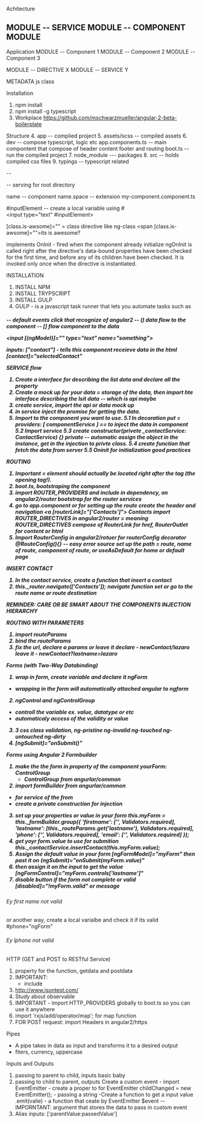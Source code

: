 Achitecture

MODULE
  -- SERVICE
MODULE
  -- COMPONENT
MODULE
  -- 

Application
 MODULE
  -- Component 1
 MODULE
  -- Component 2
MODULE
  -- Component 3


MODULE 
  -- DIRECTIVE X
MODULE
  -- SERVICE Y

METADATA
 js class


Installation
1. npm install
2. npm install -g typescript
3. Workplace
  https://github.com/mschwarzmueller/angular-2-beta-boilerplate

Structure
4. app -- complied project
5. assets/scss -- compiled assets
6. dev -- compose typescript, logic etc
   app.components.ts -- main compontent that compose of header content footer and routing
   boot.ts -- run the compiled project
7. node_module --- packages
8. src -- holds compiled css files
9. typings -- typescript related

--
<base href="/"> -- serving for root directory

name  -- component name.space -- extension
my-component.component.ts

#inputElement  -- create a local variable using #                    
<input type="text" #inputElement>

[class.is-awsome]="" = class directive like ng-class
<span [class.is-awsome]="">its is awesome?</span>


implements OnInit - fired when the component already initialize
  ngOnInit is called right after the directive's data-bound properties have been checked for the first time, and before any of its children have been checked. It is invoked only once when the directive is instantiated.

INSTALLATION
1. INSTALL NPM
2. INSTALL TRYPSCRIPT
3. INSTALL GULP
5. GULP - is a javascript task runner that lets you automate tasks such as

<h5 (click)="onSelect() "> 
  -- default events click that recognize of angular2
  -- () data flow to the component
  -- [] flow component to the data

<input [(ngModel)]="" type="text" name="something">

inputs: ["contact"] - tells this component receieve data in the html
 <contact>
  [contact]="selectedContact"
</contact>

SERVICE flow
1. Create a interface for describing the list data and declare all the property
2. Create a mock up for your data = storage of the data, then import hte interface describing the lsit data -- which is api maybe 
3. create service, import the api or data mock up
4. in service inject the promise for getting the data.
5. Import to the component you want to use.
  5.1 In decoration put = providers: [ componentService ] == to inject the data in component
  5.2 Import service
  5.3 create constructor(privete _contactService: ContactService) {}
            private -- automatic assign the object in the instance, get in the injection to
            privte class.
  5.4 create function that fetch the data from server
  5.5 Oninit for initialization good practices


ROUTING
 1. Important <base href="/"> = element should actually be located right after the
    <head> tag (the opening tag!).
  2. boot.ts, bootstraping the component
  3. import ROUTER_PROVIDERS and include in dependency, 
     on angular2/router bootstrap for the router services
  4. go to app.component or for setting up the route create the header and navigation
    <a [routerLink]="['Contacts']"> Contacts </a>
    import ROUTER_DIRECTIVES in angular2/router =
    meaning ROUTER_DIRECTIVES compose of  RouterLink for href, RouterOutlet for content or html
  5. Import RouterConfig in angular2/rotuer for routerConfig decorator
    @RouteConfig(){} -- easy error source
    set up the path = route, name of route, component of route, or useAsDefault for home or default page


INSERT CONTACT 
1. In the contact service, create a function that insert a contact
2. this._router.navigate(['Contacts']);
  navigate function set or go to the route name or route destination

REMINDER:
 CARE OR BE SMART ABOUT THE COMPONENTS INJECTION HIERARCHY

ROUTING WITH PARAMETERS
1. import routeParams
2. bind the routeParams
3. fix the url, declare a params or leave it 
  declare - newContact/lazaro
  leave it - newContact?lastname=lazaro

Forms (with Two-Way Databinding)
1. wrap in form, create variable and declare it ngForm
  - wrapping in the form will automatically attached angular to ngform
2. ngControl and ngControlGroup
  - controll the variable ex. value, datatype or etc
  - automaticaly access of the validity or value 
3. 3 css class validation, 
  ng-pristine 
  ng-invalid 
  ng-touched
  ng-untouched
  ng-dirty
4. [ngSubmit]="onSubmit()"


Forms using Angular 2 Formbuilder
1. make the the form in property of the component
  yourForm: ControlGroup 
   - ControlGroup from angurlar/common
2. import formBuilder from angurlar/common
  - for service of the from 
  - create a private construction for injection
3. set up your properties or value in your form
    this.myForm = this._formBuilder.group({
      'firstname': ['', Validators.required],
      'lastname': [this._routeParams.get('lastname'), Validators.required],
      'phone': ['', Validators.required],
      'email': ['', Validators.required]
    });
4. get yoyr form.value to use for submition
  this._contactService.insertContact(this.myForm.value);
5. Assign the default value in your form 
  [ngFormModel]="myForm" then past it on
  (ngSubmit)="onSubmit(myForm.value)"
6. then assign it on the input to get the value
  [ngFormControl]="myForm.controls['lastname']"
7. disable button if the form not complete or valid
  [disabled]="!myForm.valid"
  or message
  <h6 *ngIf="!myForm.controls['firstname'].valid">
    Ey first name not valid
  </h6>
  or another way, create a local varialbe and check it if its valid
  #phone="ngForm"
  <h6 *ngIf="!phone.valid">
    Ey lphone not valid
  </h6>


HTTP (GET and POST to RESTful Service)
  1. property for the function, getdata and postdata
  2. IMPORTANT: 
      - include  <script src="node_modules/angular2/bundles/http.js"></script>
  3. http://www.jsontest.com/
  4. Study about observable
  5. IMPORTANT - import HTTP_PROVIDERS globally to boot.ts
    so you can use it anywhere
  6. import 'rxjs/add/operator/map'; for map function
  7. FOR POST request: import Headers in angular2/https
 


Pipes
 - A pipe takes in data as input and transforms it to a desired output
 - fiters, currency, uppercase


Inputs and Outputs 
  1. passing to parent to child, inputs basic baby
  2. passing to child to parent, outputs
    Create a custom event
    - import EventEmitter
    - create a proper to for EventEmitter
      childChanged = new EventEmitter<string>();
    - passing a string
    -Create a function to get a input value
      .emit(valie) - a function that ceate by EventEmitter
    $event -- IMPORNTANT: argument that stores the data to pass in custom event
  3. Alias inputs: ['parentValue:passedValue']